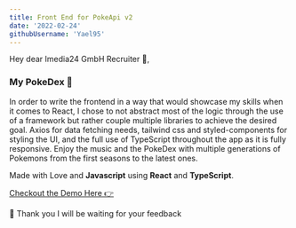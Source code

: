 ```yaml
---
title: Front End for PokeApi v2
date: '2022-02-24'
githubUsername: 'Yael95'
---
```



Hey dear Imedia24 GmbH Recruiter 👋,


### My PokeDex 🌱

In order to write the frontend in a way that would showcase my skills when it comes to React, I chose to not abstract most of the logic through the use of a framework but rather couple multiple libraries to achieve the desired goal. Axios for data fetching needs, tailwind css and styled-components for styling the UI, and the full use of TypeScript throughout the app as it is fully responsive. Enjoy the music and the PokeDex with multiple generations of Pokemons from the first seasons to the latest ones.

Made with Love and **Javascript** using **React** and **TypeScript**. 

[Checkout the Demo Here 👉](https://jovial-lamarr-8bc700.netlify.app/)


💌 Thank you I will be waiting for your feedback

